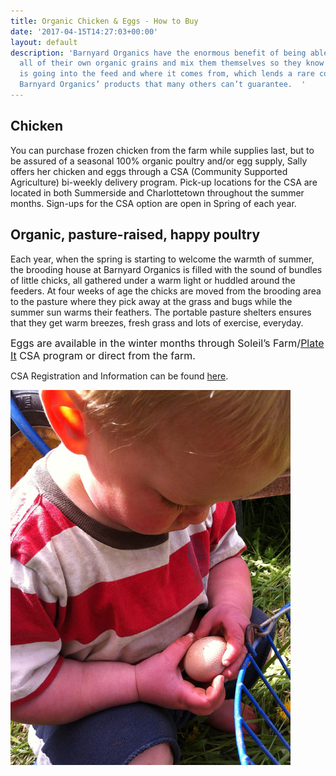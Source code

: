 ```yaml
---
title: Organic Chicken & Eggs - How to Buy
date: '2017-04-15T14:27:03+00:00'
layout: default
description: 'Barnyard Organics have the enormous benefit of being able to produce
  all of their own organic grains and mix them themselves so they know exactly what
  is going into the feed and where it comes from, which lends a rare confidence to
  Barnyard Organics’ products that many others can’t guarantee.  '
---
```



## Chicken

You can purchase frozen chicken from the farm while supplies last, but to be assured of a seasonal 100% organic poultry and/or egg supply, Sally offers her chicken and eggs through a CSA (Community Supported Agriculture) bi-weekly delivery program.  Pick-up locations for the CSA are located in both Summerside and Charlottetown throughout the summer months.  Sign-ups for the CSA option are open in Spring of each year.

## Organic, pasture-raised, happy poultry

Each year, when the spring is starting to welcome the warmth of summer, the brooding house at Barnyard Organics is filled with the sound of bundles of little chicks, all gathered under a warm light or huddled around the feeders.  At four weeks of age the chicks are moved from the brooding area to the pasture where they pick away at the grass and bugs while the summer sun warms their feathers.  The portable pasture shelters ensures that they get warm breezes, fresh grass and lots of exercise, everyday.

<span style="font-size: 1rem;">Eggs are available in the winter months through Soleil’s Farm/</span><a href="http://www.justplateit.com/" style="font-size: 1rem;">Plate It</a><span style="font-size: 1rem;"> CSA program or direct from the farm.</span>


CSA Registration and Information can be found [here](https://goo.gl/forms/kqSpuXVzbWDlceFo1).


![](/images/eggs-sol2-1.jpg)

